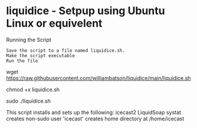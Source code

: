 # liquidice - Setpup using Ubuntu Linux or equivelent
Running the Script

    Save the script to a file named liquidice.sh.
    Make the script executable
    Run the file

wget https://raw.githubusercontent.com/williambatson/liquidice/main/liquidice.sh

chmod +x liquidice.sh

sudo ./liquidice.sh


This script installs and sets up the following:
icecast2
LiquidSoap
systat
creates non-sudo user 'icecast'
creates home directory at /home/icecast
